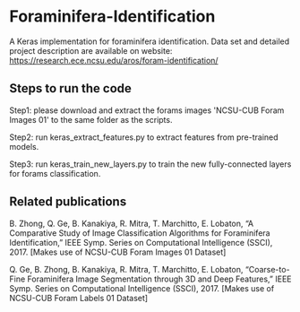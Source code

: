 # Foraminifera-Identification
A Keras implementation for foraminifera identification. Data set and detailed project description are available on website: https://research.ece.ncsu.edu/aros/foram-identification/

## Steps to run the code
Step1: please download and extract the forams images 'NCSU-CUB Foram Images 01' to the same folder as the scripts.

Step2: run keras_extract_features.py to extract features from pre-trained models.

Step3: run keras_train_new_layers.py to train the new fully-connected layers for forams classification. 

## Related publications
B. Zhong, Q. Ge, B. Kanakiya, R. Mitra, T. Marchitto, E. Lobaton, “A Comparative Study of Image Classification Algorithms for Foraminifera Identification,” IEEE Symp. Series on Computational Intelligence (SSCI), 2017. [Makes use of NCSU-CUB Foram Images 01 Dataset]

Q. Ge, B. Zhong, B. Kanakiya, R. Mitra, T. Marchitto, E. Lobaton, “Coarse-to-Fine Foraminifera Image Segmentation through 3D and Deep Features,” IEEE Symp. Series on Computational Intelligence (SSCI), 2017. [Makes use of NCSU-CUB Foram Labels 01 Dataset]
